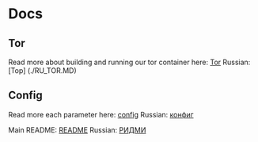 # Docs



## Tor
Read more about building and running our tor container here:
[Tor](./build/package/tor/README.MD#build)
Russian:
[Тор] (./RU_TOR.MD)

## Config
Read more each parameter here:
[config](./CONFIG.MD#table-of-contents)
Russian:
[конфиг](./RU_CONFIG.MD)

Main README:
[README](../README.MD#table-of-contents)
Russian:
[РИДМИ](./RU_README.MD#table-of-contents)
